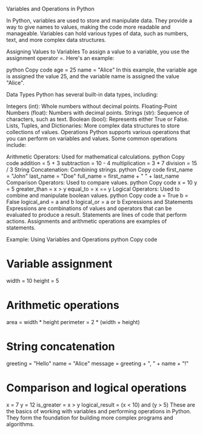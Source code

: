 Variables and Operations in Python

In Python, variables are used to store and manipulate data. They provide a way to give names to values, making the code more readable and manageable. Variables can hold various types of data, such as numbers, text, and more complex data structures.

Assigning Values to Variables
To assign a value to a variable, you use the assignment operator =. Here's an example:

python
Copy code
age = 25
name = "Alice"
In this example, the variable age is assigned the value 25, and the variable name is assigned the value "Alice".

Data Types
Python has several built-in data types, including:

Integers (int): Whole numbers without decimal points.
Floating-Point Numbers (float): Numbers with decimal points.
Strings (str): Sequence of characters, such as text.
Boolean (bool): Represents either True or False.
Lists, Tuples, and Dictionaries: More complex data structures to store collections of values.
Operations
Python supports various operations that you can perform on variables and values. Some common operations include:

Arithmetic Operators: Used for mathematical calculations.
python
Copy code
addition = 5 + 3
subtraction = 10 - 4
multiplication = 3 * 7
division = 15 / 3
String Concatenation: Combining strings.
python
Copy code
first_name = "John"
last_name = "Doe"
full_name = first_name + " " + last_name
Comparison Operators: Used to compare values.
python
Copy code
x = 10
y = 5
greater_than = x > y
equal_to = x == y
Logical Operators: Used to combine and manipulate boolean values.
python
Copy code
a = True
b = False
logical_and = a and b
logical_or = a or b
Expressions and Statements
Expressions are combinations of values and operators that can be evaluated to produce a result. Statements are lines of code that perform actions. Assignments and arithmetic operations are examples of statements.

Example: Using Variables and Operations
python
Copy code
# Variable assignment
width = 10
height = 5

# Arithmetic operations
area = width * height
perimeter = 2 * (width + height)

# String concatenation
greeting = "Hello"
name = "Alice"
message = greeting + ", " + name + "!"

# Comparison and logical operations
x = 7
y = 12
is_greater = x > y
logical_result = (x < 10) and (y > 5)
These are the basics of working with variables and performing operations in Python. They form the foundation for building more complex programs and algorithms.